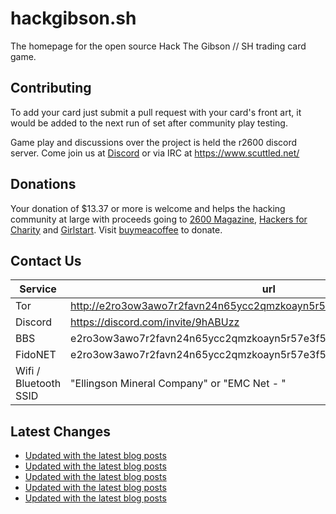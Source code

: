 # hackgibson.sh
The homepage for the open source Hack The Gibson // SH trading card game.


## Contributing

To add your card just submit a pull request with your card's front art, it would be added to the next run of set after community play testing.

Game play and discussions over the project is held the r2600 discord server. Come join us at [Discord](https://discord.com/invite/9hABUzz) or via IRC at https://www.scuttled.net/


## Donations

Your donation of $13.37 or more is welcome and helps the hacking community at large with proceeds going to [2600 Magazine](https://2600.com/), [Hackers for Charity](https://hackersforcharity.org) and [Girlstart](https://girlstart.org).  Visit [buymeacoffee](https://www.buymeacoffee.com/hackgibson.sh) to donate.


## Contact Us

Service | url
-|-
Tor | http://e2ro3ow3awo7r2favn24n65ycc2qmzkoayn5r57e3f56nvjwdcgg32ad.onion
Discord | https://discord.com/invite/9hABUzz
BBS | e2ro3ow3awo7r2favn24n65ycc2qmzkoayn5r57e3f56nvjwdcgg32ad.onion:23
FidoNET | e2ro3ow3awo7r2favn24n65ycc2qmzkoayn5r57e3f56nvjwdcgg32ad.onion:24554
Wifi / Bluetooth SSID | "Ellingson Mineral Company" or "EMC Net - <fidonet address>"

## Latest Changes
<!-- BLOG-POST-LIST:START -->
- [Updated with the latest blog posts](https://github.com/DFW2600/hackgibson.sh/commit/03ea689a8efe725f70ee74e32020e2851262cac5)
- [Updated with the latest blog posts](https://github.com/DFW2600/hackgibson.sh/commit/4f34085dfa1fb64353ed5e0a273d29c90eb2adc1)
- [Updated with the latest blog posts](https://github.com/DFW2600/hackgibson.sh/commit/3c5ec348d9beec5f6d015bb4682bf9439a7ef618)
- [Updated with the latest blog posts](https://github.com/DFW2600/hackgibson.sh/commit/a0d3c4f93c4bac8437bd6c510a53219e7ec26039)
- [Updated with the latest blog posts](https://github.com/DFW2600/hackgibson.sh/commit/c11771c1c980d964665af2c24eb90a8cb1659c60)
<!-- BLOG-POST-LIST:END -->
